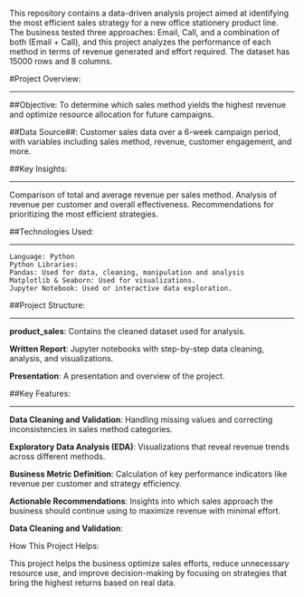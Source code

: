 This repository contains a data-driven analysis project aimed at identifying the most efficient sales strategy for a new office stationery product line. The business tested three approaches: Email, Call, and a combination of both (Email + Call), and this project analyzes the performance of each method in terms of revenue generated and effort required. The dataset has 15000 rows and 8 columns.

#Project Overview:
___

##Objective: To determine which sales method yields the highest revenue and optimize resource allocation for future campaigns.
    
##Data Source##: Customer sales data over a 6-week campaign period, with variables including sales method, revenue, customer engagement, and more.
    
##Key Insights:
___

Comparison of total and average revenue per sales method.
Analysis of revenue per customer and overall effectiveness.
Recommendations for prioritizing the most efficient strategies.

##Technologies Used:
___

    Language: Python
    Python Libraries:
    Pandas: Used for data, cleaning, manipulation and analysis
    Matplotlib & Seaborn: Used for visualizations.
    Jupyter Notebook: Used or interactive data exploration.

##Project Structure:
___

**product_sales**: Contains the cleaned dataset used for analysis.
    
**Written Report**: Jupyter notebooks with step-by-step data cleaning, analysis, and visualizations.
    
**Presentation**: A presentation and overview of the project.

##Key Features:
___

**Data Cleaning and Validation**: Handling missing values and correcting inconsistencies in sales method categories.
    
**Exploratory Data Analysis (EDA)**: Visualizations that reveal revenue trends across different methods.
    
**Business Metric Definition**: Calculation of key performance indicators like revenue per customer and strategy efficiency.
    
**Actionable Recommendations**: Insights into which sales approach the business should continue using to maximize revenue with minimal effort.

**Data Cleaning and Validation**:


How This Project Helps:

This project helps the business optimize sales efforts, reduce unnecessary resource use, and improve decision-making by focusing on strategies that bring the highest returns based on real data.
